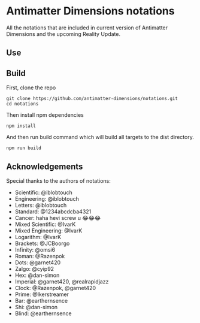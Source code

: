 # Antimatter Dimensions notations
All the notations that are included in current version of Antimatter Dimensions
and the upcoming Reality Update.

## Use



## Build

First, clone the repo

```
git clone https://github.com/antimatter-dimensions/notations.git
cd notations
```

Then install npm dependencies

```
npm install
```

And then run build command which will build all targets to the dist directory.

```
npm run build
```

## Acknowledgements

Special thanks to the authors of notations:

- Scientific: @iblobtouch
- Engineering: @iblobtouch
- Letters: @iblobtouch
- Standard: @1234abcdcba4321
- Cancer: haha hevi screw u 😂😂😂
- Mixed Scientific: @IvarK
- Mixed Engineering: @IvarK
- Logarithm: @IvarK
- Brackets: @JCBoorgo
- Infinity: @omsi6
- Roman: @Razenpok
- Dots: @garnet420
- Zalgo: @cyip92
- Hex: @dan-simon
- Imperial: @garnet420, @realrapidjazz
- Clock: @Razenpok, @garnet420
- Prime: @Ikerstreamer
- Bar: @earthernsence
- Shi: @dan-simon
- Blind: @earthernsence
